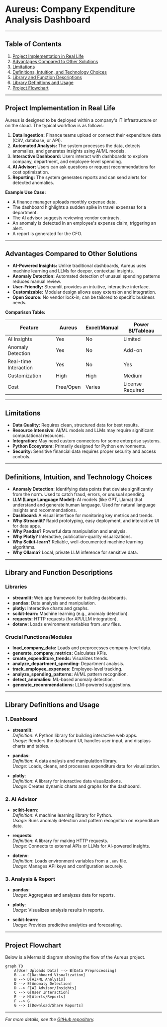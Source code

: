 # Aureus: Company Expenditure Analysis Dashboard

---

## Table of Contents
1. [Project Implementation in Real Life](#project-implementation-in-real-life)
2. [Advantages Compared to Other Solutions](#advantages-compared-to-other-solutions)
3. [Limitations](#limitations)
4. [Definitions, Intuition, and Technology Choices](#definitions-intuition-and-technology-choices)
5. [Library and Function Descriptions](#library-and-function-descriptions)
6. [Library Definitions and Usage](#library-definitions-and-usage)
7. [Project Flowchart](#project-flowchart)

---

## Project Implementation in Real Life

Aureus is designed to be deployed within a company's IT infrastructure or on the cloud. The typical workflow is as follows:

1. **Data Ingestion:** Finance teams upload or connect their expenditure data (CSV, database, or API).
2. **Automated Analysis:** The system processes the data, detects anomalies, and generates insights using AI/ML models.
3. **Interactive Dashboard:** Users interact with dashboards to explore company, department, and employee-level spending.
4. **AI Advisor:** Users can ask questions or request recommendations for cost optimization.
5. **Reporting:** The system generates reports and can send alerts for detected anomalies.

**Example Use Case:**
- A finance manager uploads monthly expense data.
- The dashboard highlights a sudden spike in travel expenses for a department.
- The AI advisor suggests reviewing vendor contracts.
- An anomaly is detected in an employee's expense claim, triggering an alert.
- A report is generated for the CFO.

---

## Advantages Compared to Other Solutions

- **AI-Powered Insights:** Unlike traditional dashboards, Aureus uses machine learning and LLMs for deeper, contextual insights.
- **Anomaly Detection:** Automated detection of unusual spending patterns reduces manual review.
- **User-Friendly:** Streamlit provides an intuitive, interactive interface.
- **Customizable:** Modular design allows easy extension and integration.
- **Open Source:** No vendor lock-in; can be tailored to specific business needs.

**Comparison Table:**

| Feature                | Aureus         | Excel/Manual | Power BI/Tableau |
|------------------------|----------------|--------------|------------------|
| AI Insights            | Yes            | No           | Limited          |
| Anomaly Detection      | Yes            | No           | Add-on           |
| Real-time Interaction  | Yes            | No           | Yes              |
| Customization          | High           | High         | Medium           |
| Cost                   | Free/Open      | Varies       | License Required |

---

## Limitations

- **Data Quality:** Requires clean, structured data for best results.
- **Resource Intensive:** AI/ML models and LLMs may require significant computational resources.
- **Integration:** May need custom connectors for some enterprise systems.
- **Python Ecosystem:** Primarily designed for Python environments.
- **Security:** Sensitive financial data requires proper security and access controls.

---

## Definitions, Intuition, and Technology Choices

- **Anomaly Detection:** Identifying data points that deviate significantly from the norm. Used to catch fraud, errors, or unusual spending.
- **LLM (Large Language Model):** AI models (like GPT, Llama) that understand and generate human language. Used for natural language insights and recommendations.
- **Dashboard:** A visual interface for monitoring key metrics and trends.
- **Why Streamlit?** Rapid prototyping, easy deployment, and interactive UI for data apps.
- **Why Pandas?** Powerful data manipulation and analysis.
- **Why Plotly?** Interactive, publication-quality visualizations.
- **Why Scikit-learn?** Reliable, well-documented machine learning algorithms.
- **Why Ollama?** Local, private LLM inference for sensitive data.

---

## Library and Function Descriptions

### Libraries
- **streamlit:** Web app framework for building dashboards.
- **pandas:** Data analysis and manipulation.
- **plotly:** Interactive charts and graphs.
- **scikit-learn:** Machine learning (e.g., anomaly detection).
- **requests:** HTTP requests (for API/LLM integration).
- **dotenv:** Loads environment variables from .env files.

### Crucial Functions/Modules
- **load_company_data:** Loads and preprocesses company-level data.
- **generate_company_metrics:** Calculates KPIs.
- **create_expenditure_trends:** Visualizes trends.
- **analyze_department_spending:** Department analysis.
- **track_employee_expenses:** Employee-level tracking.
- **analyze_spending_patterns:** AI/ML pattern recognition.
- **detect_anomalies:** ML-based anomaly detection.
- **generate_recommendations:** LLM-powered suggestions.

---

## Library Definitions and Usage

### 1. Dashboard
- **streamlit**:  
  *Definition*: A Python library for building interactive web apps.  
  *Usage*: Renders the dashboard UI, handles user input, and displays charts and tables.

- **pandas**:  
  *Definition*: A data analysis and manipulation library.  
  *Usage*: Loads, cleans, and processes expenditure data for visualization.

- **plotly**:  
  *Definition*: A library for interactive data visualizations.  
  *Usage*: Creates dynamic charts and graphs for the dashboard.

### 2. AI Advisor
- **scikit-learn**:  
  *Definition*: A machine learning library for Python.  
  *Usage*: Runs anomaly detection and pattern recognition on expenditure data.

- **requests**:  
  *Definition*: A library for making HTTP requests.  
  *Usage*: Connects to external APIs or LLMs for AI-powered insights.

- **dotenv**:  
  *Definition*: Loads environment variables from a `.env` file.  
  *Usage*: Manages API keys and configuration securely.

### 3. Analysis & Report
- **pandas**:  
  *Usage*: Aggregates and analyzes data for reports.

- **plotly**:  
  *Usage*: Visualizes analysis results in reports.

- **scikit-learn**:  
  *Usage*: Provides predictive analytics and forecasting.

---

## Project Flowchart

Below is a Mermaid diagram showing the flow of the Aureus project.

```mermaid
graph TD
    A[User Uploads Data] --> B[Data Preprocessing] 
    B --> C[Dashboard Visualization] 
    B --> D[AI/ML Analysis] 
    D --> E[Anomaly Detection] 
    D --> F[AI Advisor/Insights] 
    C --> G[User Interaction] 
    E --> H[Alerts/Reports] 
    F --> G 
    G --> I[Download/Share Reports] 
```

---

*For more details, see the [GitHub repository](https://github.com/ShreyashRajBamrara/Aureus).* 